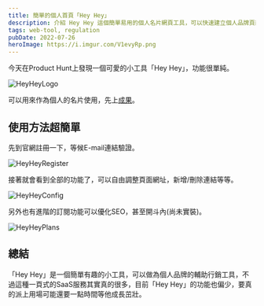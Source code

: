 ```yaml
---
title: 簡單的個人首頁「Hey Hey」
description: 介紹 Hey Hey 這個簡單易用的個人名片網頁工具，可以快速建立個人品牌頁面。分享註冊使用方法和功能特色，適合作為個人行銷的輔助工具。
tags: web-tool, regulation
pubDate: 2022-07-26
heroImage: https://i.imgur.com/V1evyRp.png
---
```


今天在Product Hunt上發現一個可愛的小工具「Hey Hey」，功能很單純。

![HeyHeyLogo](https://i.imgur.com/V1evyRp.png)

可以用來作為個人的名片使用，先上[成果](https://heyhey.to/finrodchen)。

## 使用方法超簡單

先到官網註冊一下，等候E-mail連結驗證。

![HeyHeyRegister](https://i.imgur.com/zFyRJdw.png)

接著就會看到全部的功能了，可以自由調整頁面網址，新增/刪除連結等等。

![HeyHeyConfig](https://i.imgur.com/g3AIV3Q.png)

另外也有進階的訂閱功能可以優化SEO，甚至開斗內(尚未實裝)。

![HeyHeyPlans](https://i.imgur.com/72cIxwQ.png)

## 總結

「Hey Hey」是一個簡單有趣的小工具，可以做為個人品牌的輔助行銷工具，不過這種一頁式的SaaS服務其實真的很多，目前「Hey Hey」的功能也偏少，要真的派上用場可能還要一點時間等他成長茁壯。
